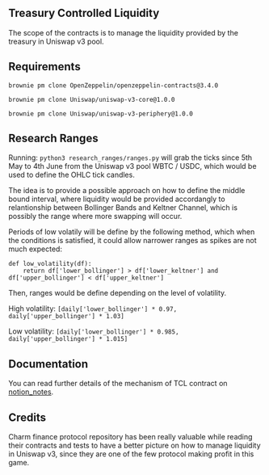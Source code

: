 ## Treasury Controlled Liquidity

The scope of the contracts is to manage the liquidity provided by the treasury in Uniswap v3 pool.

## Requirements

`brownie pm clone OpenZeppelin/openzeppelin-contracts@3.4.0`

`brownie pm clone Uniswap/uniswap-v3-core@1.0.0`

`brownie pm clone Uniswap/uniswap-v3-periphery@1.0.0`

## Research Ranges

Running: `python3 research_ranges/ranges.py` will grab the ticks since 5th May to 4th June from the Uniswap v3 pool WBTC / USDC, which would be used to define the OHLC tick candles.

The idea is to provide a possible approach on how to define the middle bound interval, where liquidity would be provided accordangly to relantionship between Bollinger Bands and Keltner Channel, which is possibly the range where more swapping will occur.

Periods of low volatily will be define by the following method, which when the conditions is satisfied, it could allow narrower ranges as spikes are not much expected:

````
def low_volatility(df):
    return df['lower_bollinger'] > df['lower_keltner'] and df['upper_bollinger'] < df['upper_keltner']
````

Then, ranges would be define depending on the level of volatility.

High volatility: `[daily['lower_bollinger'] * 0.97, daily['upper_bollinger'] * 1.03]`

Low volatility: `[daily['lower_bollinger'] * 0.985, daily['upper_bollinger'] * 1.015]`

## Documentation

You can read further details of the mechanism of TCL contract on [notion_notes](https://harmonious-metal-b66.notion.site/Treasury-Controlled-Liquidity-Doc-cf91edfe2eac42e79836e255e7272c14).

## Credits

Charm finance protocol repository has been really valuable while reading their contracts and tests to have a better picture
on how to manage liquidity in Uniswap v3, since they are one of the few protocol making profit in this game.